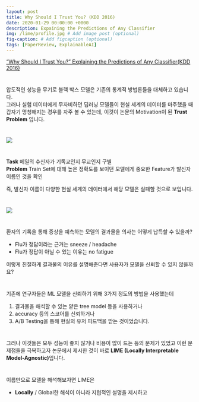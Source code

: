 ```yaml
---
layout: post
title: Why Should I Trust You? (KDD 2016)
date: 2020-01-29 00:00:00 +0000
description: Expaining the Predictions of Any Classifier
img: /lime/profile.jpg # Add image post (optional)
fig-caption: # Add figcaption (optional)
tags: [PaperReview, ExplainableAI]
---
```


[“Why Should I Trust You?” Explaining the Predictions of Any Classifier(KDD 2016)](https://www.kdd.org/kdd2016/papers/files/rfp0573-ribeiroA.pdf)  
   
#     
  
    
    
  
  
  
압도적인 성능을 무기로 블랙 박스 모델은 기존의 통계적 방법론들을 대체하고 있습니다.  
그러나 실험 데이터에게 무자비하던 딥러닝 모델들이 현실 세계의 데이터를 마주했을 때 갑자기 멍청해지는 경우를 자주 볼 수 있는데, 이것이 논문의 Motivation이 된 <b>Trust Problem</b> 입니다.  
#  
  
  
![](/lime/limeone.jpg)  
#  
  
  
<b>Task</b> 메일의 수신자가 기독교인지 무교인지 구별  
<b>Problem</b> Train Set에 대해 높은 정확도를 보이던 모델에게 중요한 Feature가 발신자 이름인 것을 확인 
  
즉, 발신자 이름이 다양한 현실 세계의 데이터에서 해당 모델은 실패할 것으로 보입니다.  
# 
  
  
![](/lime/limetwo.jpg)    
#  
환자의 기록을 통해 증상을 예측하는 모델의 결과물을 의사는 어떻게 납득할 수 있을까?  
  
  
- Flu가 정답이라는 근거는 sneeze / headache  
- Flu가 정답이 아닐 수 있는 이유는 no fatigue  
  
  
이렇게 친절하게 결과물의 이유를 설명해준다면 사용자가 모델을 신뢰할 수 있지 않을까요?  
#  
  
  
기존에 연구자들은 ML 모델을 신뢰하기 위해 3가지 정도의 방법을 사용했는데  
  
1. 결과물을 해석할 수 있는 얕은 tree model 등을 사용하거나  
2. accuracy 등의 스코어를 신뢰하거나  
3. A/B Testing을 통해 현실의 유저 피드백을 받는 것이었습니다.  
#  
  
  
그러나 이것들은 모두 성능이 좋지 않거나 비용이 많이 드는 등의 문제가 있었고 이런 문제점들을 극복하고자 논문에서 제시한 것이 바로 <b>LIME (Locally Interpretable Model-Agnostic)</b>입니다.  
#  
  
  
이름만으로 모델을 해석해보자면 LIME은  
- <b>Locally</b> / Global한 해석이 아니라 지협적인 설명을 제시하고





